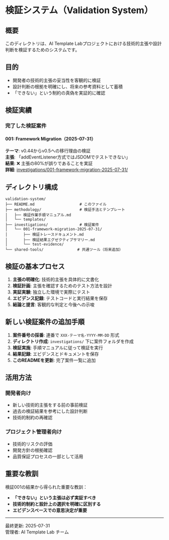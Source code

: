 # 検証システム（Validation System）

## 概要
このディレクトリは、AI Template Labプロジェクトにおける技術的主張や設計判断を検証するためのシステムです。

## 目的
- 開発者の技術的主張の妥当性を客観的に検証
- 設計判断の根拠を明確にし、将来の参考資料として蓄積
- 「できない」という制約の真偽を実証的に確認

## 検証実績

### 完了した検証案件

#### 001: Framework Migration（2025-07-31）
**テーマ**: v0.44からv0.5への移行理由の検証  
**主張**: 「addEventListener方式ではJSDOMでテストできない」  
**結果**: ❌ 主張の80%が誤りであることを実証  
**詳細**: [investigations/001-framework-migration-2025-07-31/](./investigations/001-framework-migration-2025-07-31/)

## ディレクトリ構成

```
validation-system/
├── README.md                    # このファイル
├── methodology/                 # 検証手法とテンプレート
│   ├── 検証作業手順マニュアル.md
│   └── templates/
├── investigations/              # 検証案件
│   └── 001-framework-migration-2025-07-31/
│       ├── 検証トレースドキュメント.md
│       ├── 検証結果エグゼクティブサマリー.md
│       └── test-evidence/
└── shared-tools/               # 共通ツール（将来追加）
```

## 検証の基本プロセス

1. **主張の明確化**: 技術的主張を具体的に文書化
2. **検証計画**: 主張を確認するためのテスト方法を設計
3. **実証実験**: 独立した環境で実際にテスト
4. **エビデンス記録**: テストコードと実行結果を保存
5. **結論と提言**: 客観的な判定と今後への示唆

## 新しい検証案件の追加手順

1. **案件番号の採番**: 連番で `XXX-テーマ名-YYYY-MM-DD` 形式
2. **ディレクトリ作成**: `investigations/` 下に案件フォルダを作成
3. **検証実施**: 手順マニュアルに従って検証を実行
4. **結果記録**: エビデンスとドキュメントを保存
5. **このREADMEを更新**: 完了案件一覧に追加

## 活用方法

### 開発者向け
- 新しい技術的主張をする前の事前検証
- 過去の検証結果を参考にした設計判断
- 技術的制約の再確認

### プロジェクト管理者向け
- 技術的リスクの評価
- 開発方針の根拠確認
- 品質保証プロセスの一部として活用

## 重要な教訓

検証001の結果から得られた重要な教訓：
- **「できない」という主張は必ず実証すべき**
- **技術的制約と設計上の選択を明確に区別する**
- **エビデンスベースでの意思決定が重要**

---
最終更新: 2025-07-31  
管理者: AI Template Lab チーム